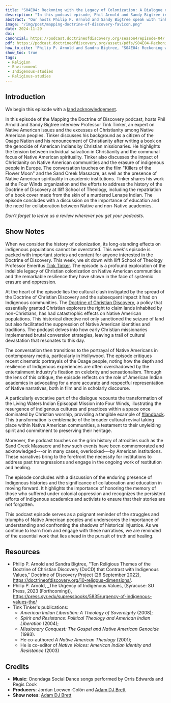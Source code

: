 ```yaml
---
title: "S04E04: Reckoning with the Legacy of Colonization: A Dialogue on Native American Erasure and Resilience" 
description: "In this podcast episode, Phil Arnold and Sandy Bigtree interview Tink Tinker, Professor Emeritus at Iliff School of Theology. American Indian Liberation: A Theology of Sovereignty (2008); Spirit and Resistance: Political Theology and American Indian Liberation(2004); and Missionary Conquest: The Gospel and Native American Genocide (1993)."
abstract: "Our hosts Philip P. Arnold and Sandy Bigtree speak with Tink Tinker - In this podcast episode, Phil Arnold and Sandy Bigtree interview Tink Tinker, Professor Emeritus at Iliff School of Theology. American Indian Liberation: A Theology of Sovereignty (2008); Spirit and Resistance: Political Theology and American Indian Liberation(2004); and Missionary Conquest: The Gospel and Native American Genocide (1993)."
image: "/img/post/mapping-doctrine-of-discovery-favicon.png"
date: 2024-11-29
doi: 
canoncial: https://podcast.doctrineofdiscovery.org/season4/episode-04/
pdf: https://podcast.doctrineofdiscovery.org/assets/pdfs/S04E04-Reckoning-with-the-Legacy-of-Colonization-Tink-Tinker.pdf
how_to_cite: 'Philip P. Arnold and Sandra Bigtree, "S04E04: Reckoning with the Legacy of Colonization: A Dialogue on Native American Erasure and Resilience with Tink Tinker," _Mapping the Doctrine of Discovery_ (Podcast), April 22, 2024.'
show_toc: true
tags: 
 - Religion
 - Environment
 - Indigenous-studies
 - Religious-studies
---
```

## Introduction

We begin this episode with a [land acknowledgement](https://podcast.doctrineofdiscovery.org/land/).

In this episode of the Mapping the Doctrine of Discovery podcast, hosts Phil Arnold and Sandy Bigtree interview Professor Tink Tinker, an expert on Native American issues and the excesses of Christianity among Native American peoples. Tinker discusses his background as a citizen of the Osage Nation and his renouncement of Christianity after writing a book on the genocide of American Indians by Christian missionaries. He highlights the tension between individual salvation in Christianity and the communal focus of Native American spirituality. Tinker also discusses the impact of Christianity on Native American communities and the erasure of indigenous people in Europe. The conversation touches on the film "Killers of the Flower Moon" and the Sand Creek Massacre, as well as the presence of Native American spirituality in academic institutions. Tinker shares his work at the Four Winds organization and the efforts to address the history of the Doctrine of Discovery at Iliff School of Theology, including the repatriation of a book cover made from the skin of a murdered Lenape Indian. The episode concludes with a discussion on the importance of education and the need for collaboration between Native and non-Native academics.

*Don't forget to leave us a review wherever you get your podcasts.*

## Show Notes
When we consider the history of colonization, its long-standing effects on indigenous populations cannot be overstated. This week's episode is packed with important stories and content for anyone interested in the Doctrine of Discovery. This week, we sit down with Iliff School of Theology Professor Emeritus [Tink Tinker](https://www.iliff.edu/faculty/tink-tinker/). The episode is a profound exploration of the indelible legacy of Christian colonization on Native American communities and the remarkable resilience they have shown in the face of systemic erasure and oppression.

At the heart of the episode lies the cultural clash instigated by the spread of the Doctrine of Christian Discovery and the subsequent impact it had on Indigenous communities. The [Doctrine of Christian Discovery](https://doctrineofdiscovery.org/), a policy that essentially granted Christian explorers the right to claim lands inhabited by non-Christians, has had catastrophic effects on Native American populations. This historical directive not only sanctioned the seizure of land but also facilitated the suppression of Native American identities and traditions. The podcast delves into how early Christian missionaries implemented brutal conversion strategies, leaving a trail of cultural devastation that resonates to this day.

The conversation then transitions to the portrayal of Native Americans in contemporary media, particularly in Hollywood. The episode critiques recent cinematic portrayals of the Osage people, noting how the depth and resilience of Indigenous experiences are often overshadowed by the entertainment industry's fixation on celebrity and sensationalism. Through the lens of this critique, the episode reflects on the role of American Indian academics in advocating for a more accurate and respectful representation of Native narratives, both in film and in scholarly discourse.

A particularly evocative part of the dialogue recounts the transformation of the Living Waters Indian Episcopal Mission into Four Winds, illustrating the resurgence of indigenous cultures and practices within a space once dominated by Christian worship, providing a tangible example of [#landback](https://landback.org/). This transformation is emblematic of the broader cultural revival taking place within Native American communities, a testament to their unyielding spirit and commitment to preserving their heritage.

Moreover, the podcast touches on the grim history of atrocities such as the Sand Creek Massacre and how such events have been commemorated and acknowledged---or in many cases, overlooked---by American institutions. These narratives bring to the forefront the necessity for institutions to address past transgressions and engage in the ongoing work of restitution and healing.

The episode concludes with a discussion of the enduring presence of Indigenous histories and the significance of collaboration and education in moving forward. It highlights the importance of honoring the memory of those who suffered under colonial oppression and recognizes the persistent efforts of indigenous academics and activists to ensure that their stories are not forgotten.

This podcast episode serves as a poignant reminder of the struggles and triumphs of Native American peoples and underscores the importance of understanding and confronting the shadows of historical injustice. As we continue to learn from and engage with these narratives, we are reminded of the essential work that lies ahead in the pursuit of truth and healing.

## Resources
- Philip P. Arnold and Sandra Bigtree, "Ten Religious Themes of the Doctrine of Christian Discovery (DoCD) that Contrast with Indigenous Values," Doctrine of Discovery Project (26 September 2022), <https://doctrineofdiscovery.org/10-religous-dimensions/>.
- Philip P. Arnold, _The Urgency of Indigenous Values, (Syracuse: SU Press, 2023 (Forthcoming)), <https://press.syr.edu/supressbooks/5835/urgency-of-indigenous-values-the/>
- Tink Tinker's publications:
    - *American Indian Liberation: A Theology of Sovereignty* (2008); 
    - *Spirit and Resistance: Political Theology and American Indian Liberation* (2004); 
    - *Missionary Conquest: The Gospel and Native American Genocide* (1993). 
    - He co-authored *A Native American Theology* (2001); 
    - He is co-editor of *Native Voices: American Indian Identity and Resistance* (2003)

## Credits

- **Music**: Onondaga Social Dance songs performed by Orris Edwards and Regis Cook
- **Producers**: Jordan Loewen-Colón and [Adam DJ Brett](https://adamdjbrett.com)
- **Show notes**: [Adam DJ Brett](https://adamdjbrett.com)


